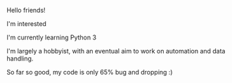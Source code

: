 Hello friends!

I'm interested


I'm currently learning Python 3

I'm largely a hobbyist, with an eventual aim to work on automation and data handling.

So far so good, my code is only 65% bug and dropping :)

<!---
sadcoffee29/sadcoffee29 is a ✨ special ✨ repository because its `README.md` (this file) appears on your GitHub profile.
You can click the Preview link to take a look at your changes.
--->
